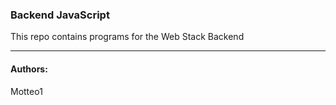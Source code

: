 ### Backend JavaScript

This repo contains programs for the Web Stack Backend 

***
#### Authors:
Motteo1
